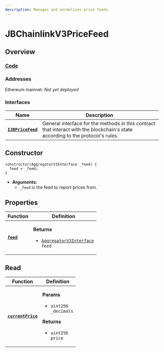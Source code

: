 ```yaml
---
description: Manages and normalizes price feeds.
---
```


# JBChainlinkV3PriceFeed

## Overview

### [Code](https://github.com/jbx-protocol/juice-contracts-v2/blob/main/contracts/JBChainlinkV3PriceFeed.sol)

### **Addresses**

Ethereum mainnet: _Not yet deployed_

### **Interfaces**

| Name                                             | Description                                                                                                                              |
| ------------------------------------------------ | ---------------------------------------------------------------------------------------------------------------------------------------- |
| [**`IJBPriceFeed`**](/api/interfaces/ijbpricefeed.md) | General interface for the methods in this contract that interact with the blockchain's state according to the protocol's rules. |

## Constructor

```solidity
constructor(AggregatorV3Interface _feed) {
  feed = _feed;
}
```

* **Arguments:**
  * `_feed` is the feed to report prices from.

## Properties

| Function                                                          | Definition                                                                                                                                                                                                |
| ----------------------------------------------------------------- | --------------------------------------------------------------------------------------------------------------------------------------------------------------------------------------------------------- |
| [**`feed`**](/api/contracts/or-price-feeds/jbchainlinkv3pricefeed/properties/feed.md)                            | <p><strong>Returns</strong></p><ul><li><code>[AggregatorV3Interface](https://docs.chain.link/docs/price-feeds-api-reference/) feed</code></li></ul> |

## Read

| Function                                 | Definition                                                                                                                                                                                   |
| ---------------------------------------- | -------------------------------------------------------------------------------------------------------------------------------------------------------------------------------------------- |
| [**`currentPrice`**](/api/contracts/or-price-feeds/jbchainlinkv3pricefeed/read/currentprice.md) | <p><strong>Params</strong></p><ul><li><code>uint256 _decimals</code></li></ul><p><strong>Returns</strong></p><ul><li><code>uint256 price</code></li></ul> |
